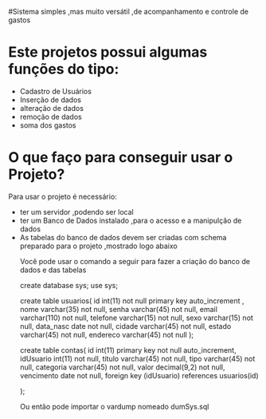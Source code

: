 #Sistema simples ,mas muito versátil ,de acompanhamento e controle de gastos
<br>
<h1>Este projetos possui algumas funções do tipo:</h1>
<ul>
<li>Cadastro de Usuários</li>
<li>Inserção de dados</li>
<li>alteração de dados</li>
<li>remoção de dados</li>
<li>soma dos gastos</li>

</ul>
<h1>O que faço para conseguir usar o Projeto?</h1>
<p>Para usar o projeto é necessário:</p>
<ul>
<li>ter um servidor ,podendo ser local</li>
<li>ter um Banco de Dados instalado ,para o acesso e a manipulção de dados</li>
<li>As tabelas do banco de dados devem ser criadas com schema preparado para o projeto ,mostrado logo abaixo</li>
<p>Você pode usar o comando a seguir para fazer a criação do banco de dados e das tabelas</p>
<p>create database sys;
use sys;


create table usuarios(
id int(11) not null primary key auto_increment ,
nome varchar(35) not null,
senha varchar(45) not null,
email varchar(110) not null,
telefone  varchar(15) not null,
sexo varchar(15) not null,
data_nasc date not null,
cidade varchar(45) not null,
estado varchar(45) not null,
endereco varchar(45) not null
);

create table contas(
id int(11) primary key not null auto_increment,
idUsuario int(11) not null,
titulo varchar(45) not null,
tipo varchar(45) not null,
categoria varchar(45) not null,
valor decimal(9,2) not null,
vencimento date not null,
 foreign key (idUsuario) references usuarios(id)


);</p>
<p>Ou então pode importar o vardump nomeado dumSys.sql</p>

</ul>